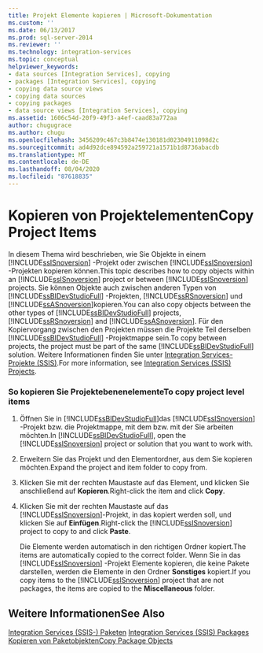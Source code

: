 ```yaml
---
title: Projekt Elemente kopieren | Microsoft-Dokumentation
ms.custom: ''
ms.date: 06/13/2017
ms.prod: sql-server-2014
ms.reviewer: ''
ms.technology: integration-services
ms.topic: conceptual
helpviewer_keywords:
- data sources [Integration Services], copying
- packages [Integration Services], copying
- copying data source views
- copying data sources
- copying packages
- data source views [Integration Services], copying
ms.assetid: 1606c54d-20f9-49f3-a4ef-caad83a772aa
author: chugugrace
ms.author: chugu
ms.openlocfilehash: 3456209c467c3b8474e130181d02304911098d2c
ms.sourcegitcommit: ad4d92dce894592a259721a1571b1d8736abacdb
ms.translationtype: MT
ms.contentlocale: de-DE
ms.lasthandoff: 08/04/2020
ms.locfileid: "87618835"
---
```

# <a name="copy-project-items"></a><span data-ttu-id="d06ca-102">Kopieren von Projektelementen</span><span class="sxs-lookup"><span data-stu-id="d06ca-102">Copy Project Items</span></span>
  <span data-ttu-id="d06ca-103">In diesem Thema wird beschrieben, wie Sie Objekte in einem [!INCLUDE[ssISnoversion](../includes/ssisnoversion-md.md)] -Projekt oder zwischen [!INCLUDE[ssISnoversion](../includes/ssisnoversion-md.md)] -Projekten kopieren können.</span><span class="sxs-lookup"><span data-stu-id="d06ca-103">This topic describes how to copy objects within an [!INCLUDE[ssISnoversion](../includes/ssisnoversion-md.md)] project or between [!INCLUDE[ssISnoversion](../includes/ssisnoversion-md.md)] projects.</span></span> <span data-ttu-id="d06ca-104">Sie können Objekte auch zwischen anderen Typen von [!INCLUDE[ssBIDevStudioFull](../includes/ssbidevstudiofull-md.md)] -Projekten, [!INCLUDE[ssRSnoversion](../includes/ssrsnoversion-md.md)] und [!INCLUDE[ssASnoversion](../includes/ssasnoversion-md.md)]kopieren.</span><span class="sxs-lookup"><span data-stu-id="d06ca-104">You can also copy objects between the other types of [!INCLUDE[ssBIDevStudioFull](../includes/ssbidevstudiofull-md.md)] projects, [!INCLUDE[ssRSnoversion](../includes/ssrsnoversion-md.md)] and [!INCLUDE[ssASnoversion](../includes/ssasnoversion-md.md)].</span></span> <span data-ttu-id="d06ca-105">Für den Kopiervorgang zwischen den Projekten müssen die Projekte Teil derselben [!INCLUDE[ssBIDevStudioFull](../includes/ssbidevstudiofull-md.md)] -Projektmappe sein.</span><span class="sxs-lookup"><span data-stu-id="d06ca-105">To copy between projects, the project must be part of the same [!INCLUDE[ssBIDevStudioFull](../includes/ssbidevstudiofull-md.md)] solution.</span></span> <span data-ttu-id="d06ca-106">Weitere Informationen finden Sie unter [Integration Services-Projekte &#40;SSIS&#41;](integration-services-ssis-projects-and-solutions.md).</span><span class="sxs-lookup"><span data-stu-id="d06ca-106">For more information, see [Integration Services &#40;SSIS&#41; Projects](integration-services-ssis-projects-and-solutions.md).</span></span>  
  
### <a name="to-copy-project-level-items"></a><span data-ttu-id="d06ca-107">So kopieren Sie Projektebenenelemente</span><span class="sxs-lookup"><span data-stu-id="d06ca-107">To copy project level items</span></span>  
  
1.  <span data-ttu-id="d06ca-108">Öffnen Sie in [!INCLUDE[ssBIDevStudioFull](../includes/ssbidevstudiofull-md.md)]das [!INCLUDE[ssISnoversion](../includes/ssisnoversion-md.md)] -Projekt bzw. die Projektmappe, mit dem bzw. mit der Sie arbeiten möchten.</span><span class="sxs-lookup"><span data-stu-id="d06ca-108">In [!INCLUDE[ssBIDevStudioFull](../includes/ssbidevstudiofull-md.md)], open the [!INCLUDE[ssISnoversion](../includes/ssisnoversion-md.md)] project or solution that you want to work with.</span></span>  
  
2.  <span data-ttu-id="d06ca-109">Erweitern Sie das Projekt und den Elementordner, aus dem Sie kopieren möchten.</span><span class="sxs-lookup"><span data-stu-id="d06ca-109">Expand the project and item folder to copy from.</span></span>  
  
3.  <span data-ttu-id="d06ca-110">Klicken Sie mit der rechten Maustaste auf das Element, und klicken Sie anschließend auf **Kopieren**.</span><span class="sxs-lookup"><span data-stu-id="d06ca-110">Right-click the item and click **Copy**.</span></span>  
  
4.  <span data-ttu-id="d06ca-111">Klicken Sie mit der rechten Maustaste auf das [!INCLUDE[ssISnoversion](../includes/ssisnoversion-md.md)]-Projekt, in das kopiert werden soll, und klicken Sie auf **Einfügen**.</span><span class="sxs-lookup"><span data-stu-id="d06ca-111">Right-click the [!INCLUDE[ssISnoversion](../includes/ssisnoversion-md.md)] project to copy to and click **Paste**.</span></span>  
  
     <span data-ttu-id="d06ca-112">Die Elemente werden automatisch in den richtigen Ordner kopiert.</span><span class="sxs-lookup"><span data-stu-id="d06ca-112">The items are automatically copied to the correct folder.</span></span> <span data-ttu-id="d06ca-113">Wenn Sie in das [!INCLUDE[ssISnoversion](../includes/ssisnoversion-md.md)] -Projekt Elemente kopieren, die keine Pakete darstellen, werden die Elemente in den Ordner **Sonstiges** kopiert.</span><span class="sxs-lookup"><span data-stu-id="d06ca-113">If you copy items to the [!INCLUDE[ssISnoversion](../includes/ssisnoversion-md.md)] project that are not packages, the items are copied to the **Miscellaneous** folder.</span></span>  
  
## <a name="see-also"></a><span data-ttu-id="d06ca-114">Weitere Informationen</span><span class="sxs-lookup"><span data-stu-id="d06ca-114">See Also</span></span>  
 <span data-ttu-id="d06ca-115">[Integration Services &#40;SSIS-&#41; Paketen](../../2014/integration-services/integration-services-ssis-packages.md) </span><span class="sxs-lookup"><span data-stu-id="d06ca-115">[Integration Services &#40;SSIS&#41; Packages](../../2014/integration-services/integration-services-ssis-packages.md) </span></span>  
 [<span data-ttu-id="d06ca-116">Kopieren von Paketobjekten</span><span class="sxs-lookup"><span data-stu-id="d06ca-116">Copy Package Objects</span></span>](../../2014/integration-services/copy-package-objects.md)  
  
  
